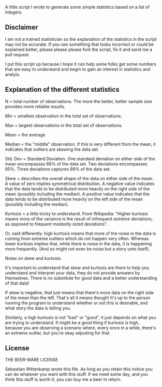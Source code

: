 A little script I wrote to generate some simple statistics based on a list of integers.

## Disclaimer

I am not a trained statistician so the explanation of the statistics in the script may not be accurate. If you see something that looks incorrect or could be explained better, please please please fork the script, fix it and send me a pull request.

I put this script up because I hope it can help some folks get some numbers that are easy to understand and begin to gain an interest in statistics and analyis.

## Explanation of the different statistics

N = total number of observations. The more the better, better sample size provides more reliable results.

Min = smallest observation in the total set of observations.

Max = largest observations in the total set of observations.

Mean = the average.

Median = the "middle" observation. If this is very different from the mean, it indicates that outliers are skewing the data set.

Std. Dev = Standard Deviation. One standard deviation on either side of the mean encompasses 68% of the data set. Two deviations encompasses 95%. Three deviations captures 99% of the data set. 

Skew = describes the overall shape of the data on either side of the mean. A value of zero implies symmetrical distribution. A negative value indicates that the data tends to be distributed more heavily on the right side of the mean (possibly including the median). A positive value indicates that the data tends to be distributed more heavily on the left side of the mean (possibly including the median).

Kurtosis = a little tricky to understand. From Wikipedia: "Higher kurtosis means more of the variance is the result of infrequent extreme deviations, as opposed to frequent modestly sized deviations". 

Or, said differently: high kurtosis means that more of the noise in the data is coming from extreme outliers which do not happen very often. Whereas lower kurtosis implies that, while there is noise in the data, it is happening more frequently. (And so might not even be noise but a story unto itself).

Notes on skew and kurtosis:

It's important to understand that skew and kurtosis are there to help you understand and interpret your data, they do not provide answers by themselves. There is no substitute for good data and a better understanding of that data! 

If skew is negative, that just means that there's more data on the right side of the mean than the left. That's all it means though! It's up to the person running the program to understand whether or not this is desirable, and what story the data is telling you.

Similarly, a high kurtosis is not "bad" or "good", it just depends on what you are trying to understand. It might be a good thing if kurtosis is high, because you are observing a scenario where, every once in a while, there's an extreme outlier, but you're okay adjusting for that.


## License

THE BEER-WARE LICENSE

Sebastian Wittenkamp wrote this file. As long as you retain this notice you
can do whatever you want with this stuff. If we meet some day, and you think
this stuff is worth it, you can buy me a beer in return.

